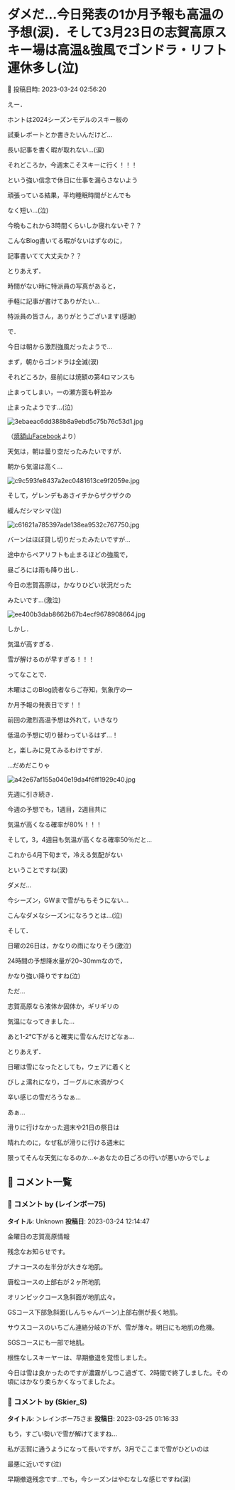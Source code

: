 # ダメだ…今日発表の1か月予報も高温の予想(涙)．そして3月23日の志賀高原スキー場は高温&強風でゴンドラ・リフト運休多し(泣)

📅 投稿日時: 2023-03-24 02:56:20

えー．


ホントは2024シーズンモデルのスキー板の


試乗レポートとか書きたいんだけど…


長い記事を書く暇が取れない…(涙)





それどころか，今週末こそスキーに行く！！！


という強い信念で休日に仕事を漏らさないよう


頑張っている結果，平均睡眠時間がとんでも


なく短い…(泣)





今晩もこれから3時間くらいしか寝れないぞ？？


こんなBlog書いてる暇がないはずなのに，


記事書いてて大丈夫か？？





とりあえず．


時間がない時に特派員の写真があると，


手軽に記事が書けてありがたい…


特派員の皆さん，ありがとうございます(感謝)





で．


今日は朝から激烈強風だったようで…


まず，朝からゴンドラは全滅(涙)


それどころか，昼前には焼額の第4ロマンスも


止まってしまい，一の瀬方面も軒並み


止まったようです…(泣)







![3ebaeac6dd388b8a9ebd5c75b76c53d1.jpg](images/3ebaeac6dd388b8a9ebd5c75b76c53d1.jpg)




（[焼額山Facebook](https://www.facebook.com/yakebitaiyama/posts/pfbid0h7JCs8PevCb3jsurk4RDZfY3vt1iJ2Cng9wnjMriu7GDd5Ka5PXMzBGpY4A6eAmdl)より）





天気は，朝は曇り空だったみたいですが．


朝から気温は高く…




![c9c593fe8437a2ec0481613ce9f2059e.jpg](images/c9c593fe8437a2ec0481613ce9f2059e.jpg)







そして，ゲレンデもあさイチからザクザクの


緩んだシマシマ(泣)




![c61621a785397ade138ea9532c767750.jpg](images/c61621a785397ade138ea9532c767750.jpg)







バーンはほぼ貸し切りだったみたいですが…


途中からペアリフトも止まるほどの強風で，


昼ごろには雨も降り出し．


今日の志賀高原は，かなりひどい状況だった


みたいです…(激泣)




![ee400b3dab8662b67b4ecf9678908664.jpg](images/ee400b3dab8662b67b4ecf9678908664.jpg)







しかし．


気温が高すぎる．


雪が解けるのが早すぎる！！！





ってなことで．


木曜はこのBlog読者ならご存知，気象庁の一


か月予報の発表日です！！


[](https://www.sunny-spot.net/chart/FCXX92.pdf)





前回の激烈高温予想は外れて，いきなり


低温の予想に切り替わっているはず…！


と，楽しみに見てみるわけですが．





…だめだこりゃ




![a42e67af155a040e19da4f6ff1929c40.jpg](images/a42e67af155a040e19da4f6ff1929c40.jpg)







先週に引き続き．


今週の予想でも，1週目，2週目共に


気温が高くなる確率が80%！！！


そして，3，4週目も気温が高くなる確率50％だと…


これから4月下旬まで，冷える気配がない


ということですね(涙)





ダメだ…


今シーズン，GWまで雪がもちそうにない…


こんなダメなシーズンになろうとは…(泣)





そして．


日曜の26日は，かなりの雨になりそう(激泣)


24時間の予想降水量が20~30mmなので，


かなり強い降りですね(泣)





ただ…


志賀高原なら液体か固体か，ギリギリの


気温になってきました…


あと1-2℃下がると確実に雪なんだけどなぁ…





とりあえず．


日曜は雪になったとしても，ウェアに着くと


びしょ濡れになり，ゴーグルに水滴がつく


辛い感じの雪だろうなぁ…





あぁ…


滑りに行けなかった週末や21日の祭日は


晴れたのに，なぜ私が滑りに行ける週末に


限ってそんな天気になるのか…←あなたの日ごろの行いが悪いからでしょ

## 💬 コメント一覧

### 💬 コメント by (レインボー75)
**タイトル**: Unknown
**投稿日**: 2023-03-24 12:14:47

金曜日の志賀高原情報

残念なお知らせです。

ブナコースの左半分が大きな地肌。

唐松コースの上部右が２ヶ所地肌

オリンピックコース急斜面が地肌広々。

GSコース下部急斜面(しんちゃんバーン)上部右側が長く地肌。

サウスコースのいちごん連絡分岐の下が、雪が薄々。明日にも地肌の危機。

SGSコースにも一部で地肌。

根性なしスキーヤーは、早期撤退を覚悟しました。

今日は雪は良かったのですが濃霧がしつこ過ぎて、2時間で終了しました。その頃にはかなり柔らかくなってましたよ。

### 💬 コメント by (Skier_S)
**タイトル**: ＞レインボー75さま
**投稿日**: 2023-03-25 01:16:33

もう，すごい勢いで雪が解けてますね…

私が志賀に通うようになって長いですが，3月でここまで雪がひどいのは

最悪に近いです(泣)

早期撤退残念です…でも，今シーズンはやむなしな感じですね(涙)

